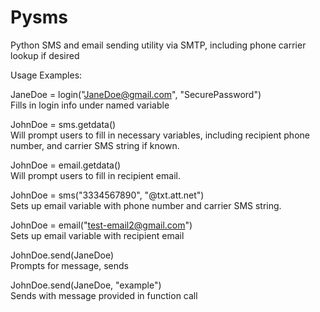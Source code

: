 # Pysms

Python SMS and email sending utility via SMTP, including phone carrier lookup if desired<br>

Usage Examples:<br>

JaneDoe = login("JaneDoe@gmail.com", "SecurePassword")<br>
Fills in login info under named variable<br>

JohnDoe = sms.getdata()  <br>
Will prompt users to fill in necessary variables, including recipient phone number, and carrier SMS string if known.<br>

JohnDoe = email.getdata()  <br>
Will prompt users to fill in recipient email.<br>

JohnDoe = sms("3334567890", "@txt.att.net")<br>
Sets up email variable with phone number and carrier SMS string.<br>

JohnDoe = email("test-email2@gmail.com")<br>
Sets up email variable with recipient email<br>

JohnDoe.send(JaneDoe)<br>
Prompts for message, sends<br>

JohnDoe.send(JaneDoe, "example")<br>
Sends with message provided in function call<br>

